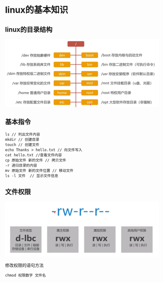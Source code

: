 # linux的基本知识

## linux的目录结构

![](/assets/devops/1.png)

## 基本指令

```shell
ls // 列出文件内容
mkdir // 创建目录
touch // 创建文件
echo Thanks > hello.txt // 向文件写入
cat hello.txt //查看文件内容
cp 原始文件 新的文件 // 拷贝文件
-r 递归目录的内容
mv 原始文件 新的文件位置 // 移动文件
ls -l 文件  // 显示文件信息
```

## 文件权限

![](/assets/devops/2.png)

修改权限的语句方法
```
chmod 权限数字 文件名
```

